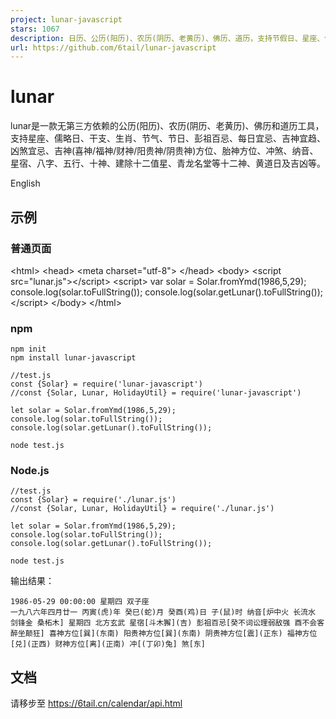 ```yaml
---
project: lunar-javascript
stars: 1067
description: 日历、公历(阳历)、农历(阴历、老黄历)、佛历、道历，支持节假日、星座、儒略日、干支、生肖、节气、节日、彭祖百忌、每日宜忌、吉神宜趋凶煞宜忌、吉神(喜神/福神/财神/阳贵神/阴贵神)方位、胎神方位、冲煞、纳音、星宿、八字、五行、十神、建除十二值星、青龙名堂等十二神、黄道黑道日及吉凶等。lunar is a calendar library for Solar and Chinese Lunar.
url: https://github.com/6tail/lunar-javascript
---
```


lunar
=====

lunar是一款无第三方依赖的公历(阳历)、农历(阴历、老黄历)、佛历和道历工具，支持星座、儒略日、干支、生肖、节气、节日、彭祖百忌、每日宜忌、吉神宜趋、凶煞宜忌、吉神(喜神/福神/财神/阳贵神/阴贵神)方位、胎神方位、冲煞、纳音、星宿、八字、五行、十神、建除十二值星、青龙名堂等十二神、黄道日及吉凶等。

English

示例
--

### 普通页面

<!DOCTYPE html\>
<html\>
  <head\>
    <meta charset\="utf-8"\>
  </head\>
  <body\>
    <script src\="lunar.js"\></script\>
    <script\>
      var solar \= Solar.fromYmd(1986,5,29);
      console.log(solar.toFullString());
      console.log(solar.getLunar().toFullString());
    </script\>
  </body\>
</html\>

### npm

```
npm init
npm install lunar-javascript
 
//test.js
const {Solar} = require('lunar-javascript')
//const {Solar, Lunar, HolidayUtil} = require('lunar-javascript')
 
let solar = Solar.fromYmd(1986,5,29);
console.log(solar.toFullString());
console.log(solar.getLunar().toFullString());
 
node test.js
```

### Node.js

```
//test.js
const {Solar} = require('./lunar.js')
//const {Solar, Lunar, HolidayUtil} = require('./lunar.js')
 
let solar = Solar.fromYmd(1986,5,29);
console.log(solar.toFullString());
console.log(solar.getLunar().toFullString());
 
node test.js
```

输出结果：

```
1986-05-29 00:00:00 星期四 双子座
一九八六年四月廿一 丙寅(虎)年 癸巳(蛇)月 癸酉(鸡)日 子(鼠)时 纳音[炉中火 长流水 剑锋金 桑柘木] 星期四 北方玄武 星宿[斗木獬](吉) 彭祖百忌[癸不词讼理弱敌强 酉不会客醉坐颠狂] 喜神方位[巽](东南) 阳贵神方位[巽](东南) 阴贵神方位[震](正东) 福神方位[兑](正西) 财神方位[离](正南) 冲[(丁卯)兔] 煞[东]
```

文档
--

请移步至 https://6tail.cn/calendar/api.html
